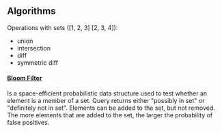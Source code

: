 Algorithms
-

Operations with sets ([1, 2, 3] [2, 3, 4]):

* union
* intersection
* diff
* symmetric diff

#### [Bloom Filter](https://monosnap.com/file/pgYT6nOzrYcA9Y7Qx5Ed8EGDAO2QvX)

Is a space-efficient probabilistic data structure used to test whether an element is a member of a set.
Query returns either "possibly in set" or "definitely not in set".
Elements can be added to the set, but not removed.
The more elements that are added to the set, the larger the probability of false positives.
